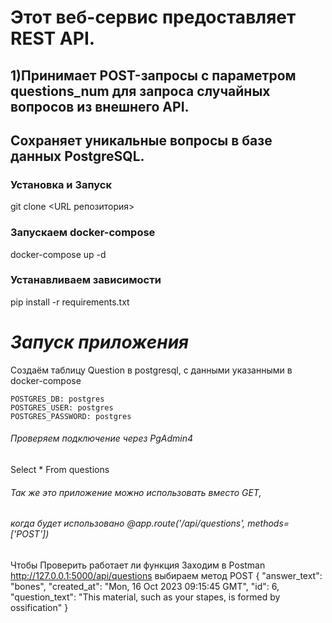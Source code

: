 # Этот веб-сервис предоставляет REST API.

## 1)Принимает POST-запросы с параметром questions_num для запроса случайных вопросов из внешнего API.

## Сохраняет уникальные вопросы в базе данных PostgreSQL.

### Установка и Запуск

git clone <URL репозитория>

### **Запускаем docker-compose**

docker-compose up -d

### Устанавливаем зависимости

pip install -r requirements.txt

# _Запуск приложения_ 
Создаём таблицу Question в postgresql, с данными указанными в docker-compose 

   
    POSTGRES_DB: postgres
    POSTGRES_USER: postgres
    POSTGRES_PASSWORD: postgres

###### Проверяем подключение через PgAdmin4 

Select *
From questions

###### Так же это приложение можно использовать вместо GET,
###### когда будет использовано @app.route('/api/questions', methods=['POST'])

Чтобы Проверить работает ли функция Заходим в Postman
http://127.0.0.1:5000/api/questions
выбираем метод POST 
    {
        "answer_text": "bones",
        "created_at": "Mon, 16 Oct 2023 09:15:45 GMT",
        "id": 6,
        "question_text": "This material, such as your stapes, is formed by ossification"
    }
